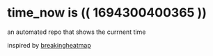 # time_now is (( 1694300400365 ))

an automated repo that shows the currnent time

inspired by [breakingheatmap](https://github.com/breakingheatmap/breakingheatmap)